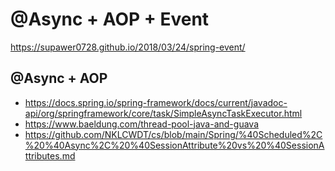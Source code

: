 # @Async + AOP + Event

https://supawer0728.github.io/2018/03/24/spring-event/

## @Async + AOP

- https://docs.spring.io/spring-framework/docs/current/javadoc-api/org/springframework/core/task/SimpleAsyncTaskExecutor.html
- https://www.baeldung.com/thread-pool-java-and-guava
- https://github.com/NKLCWDT/cs/blob/main/Spring/%40Scheduled%2C%20%40Async%2C%20%40SessionAttribute%20vs%20%40SessionAttributes.md

